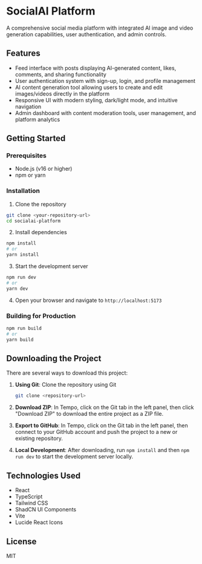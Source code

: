 # SocialAI Platform

A comprehensive social media platform with integrated AI image and video generation capabilities, user authentication, and admin controls.

## Features

- Feed interface with posts displaying AI-generated content, likes, comments, and sharing functionality
- User authentication system with sign-up, login, and profile management
- AI content generation tool allowing users to create and edit images/videos directly in the platform
- Responsive UI with modern styling, dark/light mode, and intuitive navigation
- Admin dashboard with content moderation tools, user management, and platform analytics

## Getting Started

### Prerequisites

- Node.js (v16 or higher)
- npm or yarn

### Installation

1. Clone the repository

```bash
git clone <your-repository-url>
cd socialai-platform
```

2. Install dependencies

```bash
npm install
# or
yarn install
```

3. Start the development server

```bash
npm run dev
# or
yarn dev
```

4. Open your browser and navigate to `http://localhost:5173`

### Building for Production

```bash
npm run build
# or
yarn build
```

## Downloading the Project

There are several ways to download this project:

1. **Using Git**: Clone the repository using Git
   ```bash
   git clone <repository-url>
   ```

2. **Download ZIP**: In Tempo, click on the Git tab in the left panel, then click "Download ZIP" to download the entire project as a ZIP file.

3. **Export to GitHub**: In Tempo, click on the Git tab in the left panel, then connect to your GitHub account and push the project to a new or existing repository.

4. **Local Development**: After downloading, run `npm install` and then `npm run dev` to start the development server locally.

## Technologies Used

- React
- TypeScript
- Tailwind CSS
- ShadCN UI Components
- Vite
- Lucide React Icons

## License

MIT
